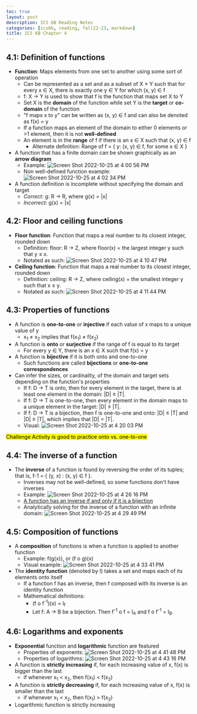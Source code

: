 ```yaml
---
toc: true
layout: post
description: ICS 6B Reading Notes
categories: [ics6b, reading, fall22-23, markdown]
title: ICS 6B Chapter 4
---
```


## 4.1: Definition of functions

- **Function**: Maps elements from one set to another using some sort of operation
    - Can be represented as a set and as a subset of X × Y such that for every x ∈ X, there is exactly one y ∈ Y for which (x, y) ∈ f
    - f: X -> Y is used to show that f is the function that maps set X to Y
    - Set X is the **domain** of the function while set Y is the **target** or **co-domain** of the function
    - "f maps x to y" can be written as (x, y) ∈ f and can also be denoted as f(x) = y
    - If a function maps an element of the domain to either 0 elements or >1 element, then it is not **well-defined**
    - An element is in the **range** of f if there is an x ∈ X such that (x, y) ∈ f
        - Alternate definition: Range of f = { y: (x, y) ∈ f, for some x ∈ X }
- A function that has a finite domain can be shown graphically as an **arrow diagram**
    - Example: ![Screen Shot 2022-10-25 at 4 00 56 PM](https://user-images.githubusercontent.com/54915685/197897879-b2182fed-b7b2-42f6-863c-d80bf727897c.png)
    - Non well-defined function example: ![Screen Shot 2022-10-25 at 4 02 34 PM](https://user-images.githubusercontent.com/54915685/197898062-06a073e5-2aff-4926-b3b4-cfdb1bfd6c3d.png)
- A function definition is incomplete without specifying the domain and target
    - *Correct*: g: R → R, where g(x) = \|x\|
    - *Incorrect*: g(x) = \|x\|

## 4.2: Floor and ceiling functions

- **Floor function**: Function that maps a real number to its closest integer, rounded down
    - Definition: floor: R → Z, where floor(x) = the largest integer y such that y ≤ x.
    - Notated as such: ![Screen Shot 2022-10-25 at 4 10 47 PM](https://user-images.githubusercontent.com/54915685/197898927-7aee5430-d4e5-4e26-9059-d1844d45c189.png)
- **Ceiling function**: Function that maps a real number to its closest integer, rounded down
    - Definition: ceiling: R → Z, where ceiling(x) = the smallest integer y such that x ≤ y.
    - Notated as such: ![Screen Shot 2022-10-25 at 4 11 44 PM](https://user-images.githubusercontent.com/54915685/197899023-e8533cdb-3d46-4db3-91e5-692461d46b17.png)

## 4.3: Properties of functions
- A function is **one-to-one** or **injective** if each value of x maps to a unique value of y
    - x<sub>1</sub> ≠ x<sub>2</sub> implies that f(x<sub>1</sub>) ≠ f(x<sub>2</sub>)
- A function is **onto** or **surjective** if the range of f is equal to its target
    - For every y ∈ Y, there is an x ∈ X such that f(x) = y
- A function is **bijective** if it is both onto and one-to-one
    - Such functions are called **bijections** or **one-to-one correspondences**
- Can infer the sizes, or cardinality, of the domain and target sets depending on the function's properties
    - If f: D → T is onto, then for every element in the target, there is at least one element in the domain: \|D\| ≥ \|T\|.
    - If f: D → T is one-to-one, then every element in the domain maps to a unique element in the target: \|D\| ≤ \|T\|.
    - If f: D → T is a bijection, then f is one-to-one and onto: \|D\| ≤ \|T\| and \|D\| ≥ \|T\|, which implies that \|D\| = \|T\|.
    - Visual: ![Screen Shot 2022-10-25 at 4 20 03 PM](https://user-images.githubusercontent.com/54915685/197899886-226a035c-9126-4be7-a483-715f7eb76e61.png)

<mark>Challenge Activity is good to practice onto vs. one-to-one</mark>

## 4.4: The inverse of a function

- The **inverse** of a function is found by reversing the order of its tuples; that is, f-1 = { (y, x) : (x, y) ∈ f }.
    - Inverses may not be well-defined, so some functions don't have inverses
    - Example: ![Screen Shot 2022-10-25 at 4 26 16 PM](https://user-images.githubusercontent.com/54915685/197900491-362b3bbe-0a31-49b6-9832-2ba400ea9285.png)
    - <u>A function has an inverse if and only if it is a bijection</u>
    - Analytically solving for the inverse of a function with an infinite domain: ![Screen Shot 2022-10-25 at 4 29 49 PM](https://user-images.githubusercontent.com/54915685/197900836-a9e1e365-78c7-4211-bdf7-ca722dd33be7.png)

## 4.5: Composition of functions
- A **composition** of functions is when a function is applied to another function
    - Example: f(g(x)), or (f ο g)(x)
    - Visual example: ![Screen Shot 2022-10-25 at 4 33 41 PM](https://user-images.githubusercontent.com/54915685/197901233-91861044-5f53-4953-aca3-3b5bca309b86.png)
- The **identity function** (denoted by I) takes a set and maps each of its elements onto itself
    - If a function f has an inverse, then f composed with its inverse is an identity function
    - Mathematical definitions:
        - (f o f<sup>-1</sup>)(x) = I<sub>f</sub>
        - Let f: A → B be a bijection. Then f<sup>-1</sup> ο f = I<sub>A</sub> and f ο f<sup>-1</sup> = I<sub>B</sub>.

## 4.6: Logarithms and exponents
- **Exponential** function and **logarithmic** function are featured
    - Properties of exponents: ![Screen Shot 2022-10-25 at 4 41 48 PM](https://user-images.githubusercontent.com/54915685/197902019-7e50bfa6-b032-4156-9b1c-d820a62eae26.png)
    - Properties of logarithms: ![Screen Shot 2022-10-25 at 4 43 16 PM](https://user-images.githubusercontent.com/54915685/197902168-3a731f71-fa21-41f9-8a88-9fbd2f5c77c0.png)
- A function is **strictly increasing** if, for each increasing value of x, f(x) is bigger than the last
    - if whenever x<sub>1</sub> < x<sub>2</sub>, then f(x<sub>1</sub>) < f(x<sub>2</sub>)
- A function is **strictly decreasing** if, for each increasing value of x, f(x) is smaller than the last
    - if whenever x<sub>1</sub> < x<sub>2</sub>, then f(x<sub>1</sub>) > f(x<sub>2</sub>)
- Logarithmic function is strictly increasing